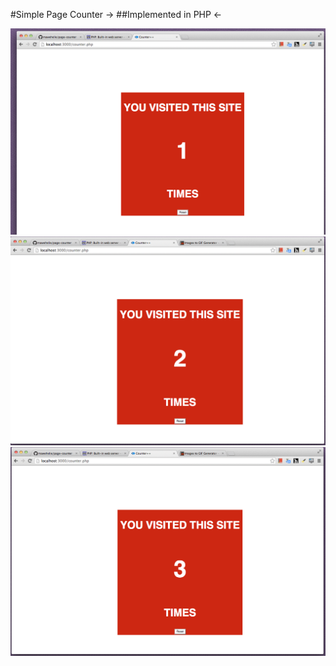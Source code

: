 #Simple Page Counter
-> ##Implemented in PHP <-



![alt text](https://github.com/mawehelie/page-counter/raw/master/img/1.png)
![alt text](https://github.com/mawehelie/page-counter/raw/master/img/2.png)
![alt text](https://github.com/mawehelie/page-counter/raw/master/img/3.png)
